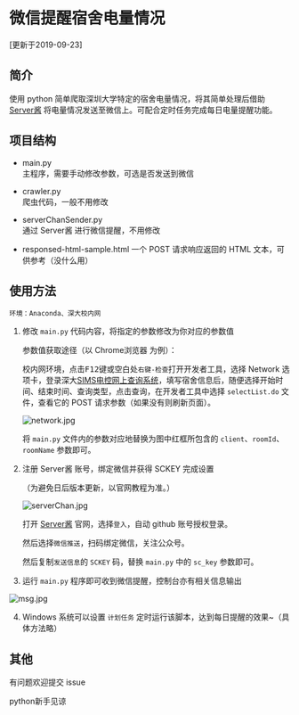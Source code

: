 # 微信提醒宿舍电量情况

[更新于2019-09-23]

## 简介

使用 python 简单爬取深圳大学特定的宿舍电量情况，将其简单处理后借助 [Server酱](http://sc.ftqq.com) 将电量情况发送至微信上。可配合定时任务完成每日电量提醒功能。

## 项目结构

- main.py  
  主程序，需要手动修改参数，可选是否发送到微信

- crawler.py  
  爬虫代码，一般不用修改

- serverChanSender.py  
  通过 Server酱 进行微信提醒，不用修改

- responsed-html-sample.html
  一个 POST 请求响应返回的 HTML 文本，可供参考（没什么用）

## 使用方法

    环境：Anaconda、深大校内网

1. 修改 `main.py` 代码内容，将指定的参数修改为你对应的参数值

    参数值获取途径（以 Chrome浏览器 为例）：

    校内网环境，点击<kbd>F12</kbd>键或空白处`右键-检查`打开开发者工具，选择 Network 选项卡，登录深大[SIMS电控网上查询系统](http://192.168.84.3:9090/cgcSims/)，填写宿舍信息后，随便选择开始时间、结束时间、查询类型，点击查询，在开发者工具中选择 `selectList.do` 文件，查看它的 POST 请求参数（如果没有则刷新页面）。

    ![network.jpg](https://i.loli.net/2019/09/23/XghzL1u2wsJlxjC.jpg)

    将 `main.py` 文件内的参数对应地替换为图中红框所包含的 `client`、`roomId`、`roomName` 参数即可。

2. 注册 Server酱 账号，绑定微信并获得 SCKEY 完成设置

    （为避免日后版本更新，以官网教程为准。）
    
    ![serverChan.jpg](https://i.loli.net/2019/09/23/14fsDZvOzF3hGiQ.jpg)
    
    打开 [Server酱](http://sc.ftqq.com/) 官网，选择`登入`，自动 github 账号授权登录。

    然后选择`微信推送`，扫码绑定微信，关注公众号。

    然后复制`发送信息`的 `SCKEY` 码，替换 `main.py` 中的 `sc_key` 参数即可。

3. 运行 `main.py` 程序即可收到微信提醒，控制台亦有相关信息输出

![msg.jpg](https://i.loli.net/2019/09/23/XG2NcIgt8MCoQFi.jpg)

4. Windows 系统可以设置 `计划任务` 定时运行该脚本，达到每日提醒的效果~（具体方法略）

## 其他

有问题欢迎提交 issue

python新手见谅
